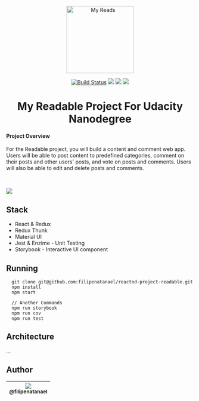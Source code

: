 <p align="center"><a href="https://in.udacity.com/course/react-nanodegree--nd019" target="_blank"><img width="180" src="https://www.wykop.pl/cdn/c3397993/link_SIrKotPCldE7IGnWEjOBSIX1SDMEhE1w,w300h223.jpg" alt="My Reads"></a></p>

<p align="center">
  <a href="https://travis-ci.org/filipenatanael/reactnd-myreads"><img src="https://travis-ci.org/filipenatanael/reactnd-myreads.svg?branch=master" alt="Build Status"></a>
  <a class="badge-align" href="https://www.codacy.com/app/filipenatanael/reactnd-myreads?utm_source=github.com&amp;utm_medium=referral&amp;utm_content=filipenatanael/reactnd-myreads&amp;utm_campaign=Badge_Grade"><img src="https://api.codacy.com/project/badge/Grade/2bb969547aa240469a94a687746792e1"/></a>
    <a class="badge-align" href="https://codecov.io/gh/filipenatanael/reactnd-project-readable/"><img src="https://codecov.io/gh/filipenatanael/reactnd-project-readable/branch/master/graph/badge.svg"/></a>
  <a href="https://codeclimate.com/github/filipenatanael/reactnd-myreads/maintainability"><img src="https://api.codeclimate.com/v1/badges/b1553dba7581b75f1afc/maintainability" /></a>
</p>



<h1 align="center">My Readable Project For Udacity <br>Nanodegree</h1>

<p align="center">
<h4>Project Overview</h4>

For the Readable project, you will build a content and comment web app. Users will be able to post content to predefined categories, comment on their posts and other users' posts, and vote on posts and comments. Users will also be able to edit and delete posts and comments.
  </p>
<br>

![](https://i.ibb.co/gvKWBXg/storybook.gif)

## Stack
- React & Redux
- Redux Thunk
- Material UI
- Jest & Enzime - Unit Testing
- Storybook - Interactive UI component

## Running
```shell
  git clone git@github.com:filipenatanael/reactnd-project-readable.git
  npm install
  npm start

  // Another Commands
  npm run storybook
  npm run cov
  npm run test
```

## Architecture
...

## Author

| [<img src="https://avatars3.githubusercontent.com/u/14134758?s=115&v=3"><br><sub>@filipenatanael</sub>](https://github.com/filipenatanael) |
| :---: |
